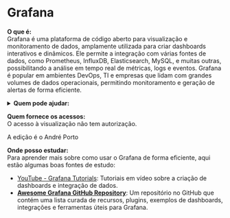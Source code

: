 # Grafana

**O que é:**\
Grafana é uma plataforma de código aberto para visualização e monitoramento de dados, amplamente utilizada para criar dashboards interativos e dinâmicos. Ele permite a integração com várias fontes de dados, como Prometheus, InfluxDB, Elasticsearch, MySQL, e muitas outras, possibilitando a análise em tempo real de métricas, logs e eventos. Grafana é popular em ambientes DevOps, TI e empresas que lidam com grandes volumes de dados operacionais, permitindo monitoramento e geração de alertas de forma eficiente.

<details>

<summary><strong>Quem pode ajudar:</strong></summary>

![](<../../.gitbook/assets/Lipinho (1).png>)![](../../.gitbook/assets/Bárbara.png)

</details>

**Quem fornece os acessos:**\
O acesso à visualização não tem autorização.

A edição é o André Porto

**Onde posso estudar:**\
Para aprender mais sobre como usar o Grafana de forma eficiente, aqui estão algumas boas fontes de estudo:

* [YouTube - Grafana Tutorials](https://www.youtube.com/results?search_query=grafana+tutorials): Tutoriais em vídeo sobre a criação de dashboards e integração de dados.
* [**Awesome Grafana GitHub Repository**](https://github.com/ombulabs/awesome-grafana): Um repositório no GitHub que contém uma lista curada de recursos, plugins, exemplos de dashboards, integrações e ferramentas úteis para Grafana.

